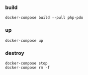 ### build

```
docker-compose build --pull php-pdo
```

### up

```
docker-compose up
```

### destroy

```
docker-compose stop
docker-compose rm -f
```